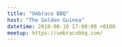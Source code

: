 ```yaml
---
title: "Umbraco BBQ"
host: "The Golden Guinea"
datetime: 2018-08-10 17:00:00 +0100
meetup: https://umbracobbq.com/
---
```

